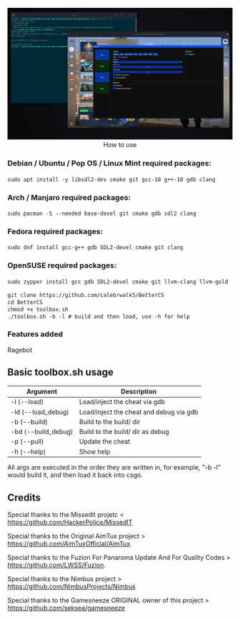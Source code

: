 <p align="center">
  <img src="/lsx/menu.png" alt="BetterCS>
</p>

### How to use

### Debian / Ubuntu / Pop OS / Linux Mint required packages:

```sudo apt install -y libsdl2-dev cmake git gcc-10 g++-10 gdb clang```

### Arch / Manjaro required packages:

```sudo pacman -S --needed base-devel git cmake gdb sdl2 clang```

### Fedora required packages:

```sudo dnf install gcc-g++ gdb SDL2-devel cmake git clang```

### OpenSUSE required packages:

```sudo zypper install gcc gdb SDL2-devel cmake git llvm-clang llvm-gold```

```
git clone https://github.com/calebrwalk5/BetterCS
cd BetterCS
chmod +x toolbox.sh
./toolbox.sh -b -l # build and then load, use -h for help
```

### Features added

Ragebot

## Basic toolbox.sh usage

| Argument           | Description                             |
| ------------------ | --------------------------------------- |
| -l (--load)        | Load/inject the cheat via gdb           |
| -ld (--load_debug) | Load/inject the cheat and debug via gdb |
| -b (--build)       | Build to the build/ dir                 |
| -bd (--build_debug)| Build to the build/ dir as debug        |
| -p (--pull)        | Update the cheat                        |
| -h (--help)        | Show help                               |

All args are executed in the order they are written in, for example, "-b -l" would build it, and then load it back into csgo.


## Credits


Special thanks to the Missedit projetc < https://github.com/HackerPolice/MissedIT

Special thanks to the Original AimTux project > https://github.com/AimTuxOfficial/AimTux.

Special thanks to the Fuzion For Panaroma Update And For Quality Codes > https://github.com/LWSS/Fuzion.

Special thanks to the Nimbus project > https://github.com/NimbusProjects/Nimbus

Special thanks to the Gamesneeze ORIGINAL owner of this project > https://github.com/seksea/gamesneeze
